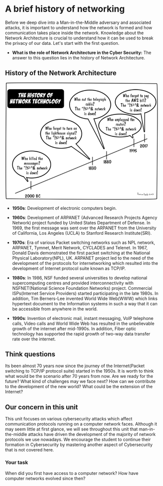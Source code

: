 # A brief history of networking

Before we deep dive into a Man-in-the-Middle adversary and associated attacks, it is important to understand how the network is formed and how communication takes place inside the network. Knowledge about the Network Architecture is crucial to understand how it can be used to break the privacy of our data. Let's start with the first question.

* **What is the role of Network Architecture in the Cyber Security:** The answer to this question lies in the history of Network Architecture.

## History of the Network Architecture


![GitHub Logo](./images/Historyofnetworking.jpg)
<!--- (source: 
https://www.networkcomputing.com/files/history-networkingjpg) -->


* **1950s**: Development of electronic computers begin. 

* **1960s**: Development of ARPANET (Advanced Research Projects Agency Network) project funded by United States Department of Defense. In 1969, the first message was sent over the ARPANET from the University of California, Los Angeles (UCLA) to Stanford Research Institute(SRI). 

* **1970s**: Era of various Packet switching networks such as NPL network, ARPANET, Tymnet, Merit Network, CYCLADES and Telenet. In 1967, Donald Davis demonstrated the first packet switching at the National Physical Laboratory(NPL), UK. ARPANET project led to the need of the development of the protocols for internetworking which resulted into the development of Internet protocol suite known as TCP/IP.

* **1980s**: In 1986, NSF funded several universities to develop national supercomputing centres and provided interconnectivity with NSFNET(National Science Foundation Networks) project. Commercial ISPs(Internet Service Providers) started participating in the late 1980s. In addition, Tim Berners-Lee invented World Wide Web(WWW) which links hypertext document to the Information systems in such a way that it can be accessible from anywhere in the world.

* **1990s**: Invention of electronic mail, instant messaging, VoIP telephone calls, Video calls and World Wide Web has resulted in the unbelievable growth of the internet after mid-1990s. In addition, Fiber optic technology has supported the rapid growth of two-way data transfer rate over the internet.

## Think questions

Its been almost 70 years now since the journey of the Internet(Packet switching to TCP/IP protocol suite) started in the 1950s. It is worth to think what would be the scenario after 70 years from now. Are we ready for the future? What kind of challenges may we face next? How can we contribute to the development of the new world? What could be the extension of the Internet?  

## Our concern in this unit

This unit focuses on various cybersecurity attacks which affect communication protocols running on a computer network faces. Although it may seem little at first glance, we will see throughout this unit that man-in-the-middle attacks have driven the development of the majority of network protocols we use nowadays. We encourage the student to continue their formation in Cybersecurity by mastering another aspect of Cybersecurity that is not covered here. 


### Your task

When did you first have access to a computer network?  How have computer networks evolved since then?